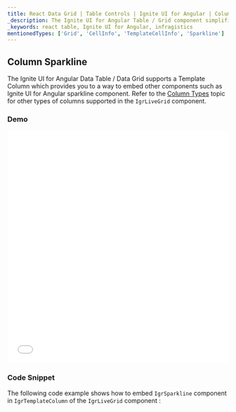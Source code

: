 ```yaml
---
title: React Data Grid | Table Controls | Ignite UI for Angular | Column Types | Sparkline | Infragistics
_description: The Ignite UI for Angular Table / Grid component simplifies the complexities of the grid domain into manageable API so that a user can bind a collection of data.
_keywords: react table, Ignite UI for Angular, infragistics
mentionedTypes: ['Grid', 'CellInfo', 'TemplateCellInfo', 'Sparkline']
---
```


## Column Sparkline

The Ignite UI for Angular Data Table / Data Grid supports a Template Column which provides you to a way to embed other components such as Ignite UI for Angular sparkline component. Refer to the [Column Types](data-grid-column-types.md) topic for other types of columns supported in the `IgrLiveGrid` component.

### Demo

<div class="sample-container loading" style="height: 530px">
    <iframe id="charts/sparkline-grid-iframe" src='{environment:demosBaseUrl}/charts/sparkline-grid' width="100%" height="100%" seamless frameBorder="0" onload="onXPlatSampleIframeContentLoaded(this);"></iframe>
</div>

<div class="divider--half"></div>

### Code Snippet

The following code example shows how to embed `IgrSparkline` component in `IgrTemplateColumn` of the `IgrLiveGrid` component :
